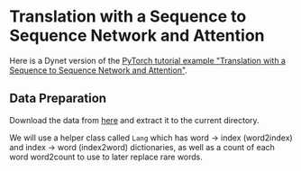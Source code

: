 # Translation with a Sequence to Sequence Network and Attention

Here is a Dynet version of the [PyTorch tutorial example "Translation with a Sequence to Sequence Network and Attention"](https://pytorch.org/tutorials/intermediate/seq2seq_translation_tutorial.html).

## Data Preparation

Download the data from [here](https://download.pytorch.org/tutorial/data.zip) and extract it to the current directory.

We will use a helper class called `Lang` which has word → index (word2index) and index → word (index2word) dictionaries, as well as a count of each word word2count to use to later replace rare words.
